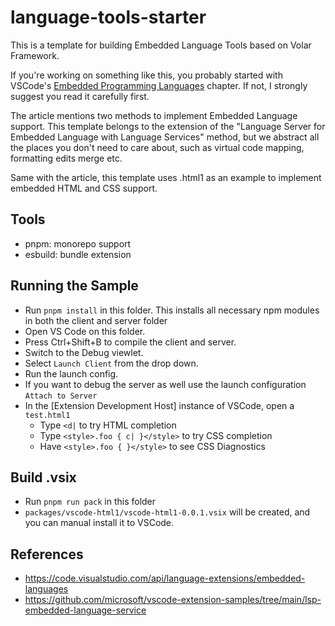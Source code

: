 # language-tools-starter

This is a template for building Embedded Language Tools based on Volar Framework.

If you're working on something like this, you probably started with VSCode's [Embedded Programming Languages](https://code.visualstudio.com/api/language-extensions/embedded-languages) chapter. If not, I strongly suggest you read it carefully first.

The article mentions two methods to implement Embedded Language support. This template belongs to the extension of the "Language Server for Embedded Language with Language Services" method, but we abstract all the places you don't need to care about, such as virtual code mapping, formatting edits merge etc.

Same with the article, this template uses .html1 as an example to implement embedded HTML and CSS support.

## Tools

- pnpm: monorepo support
- esbuild: bundle extension

## Running the Sample

- Run `pnpm install` in this folder. This installs all necessary npm modules in both the client and server folder
- Open VS Code on this folder.
- Press Ctrl+Shift+B to compile the client and server.
- Switch to the Debug viewlet.
- Select `Launch Client` from the drop down.
- Run the launch config.
- If you want to debug the server as well use the launch configuration `Attach to Server`
- In the [Extension Development Host] instance of VSCode, open a `test.html1`
  - Type `<d|` to try HTML completion
  - Type `<style>.foo { c| }</style>` to try CSS completion
  - Have `<style>.foo { }</style>` to see CSS Diagnostics

## Build .vsix

- Run `pnpm run pack` in this folder
- `packages/vscode-html1/vscode-html1-0.0.1.vsix` will be created, and you can manual install it to VSCode.

## References

- https://code.visualstudio.com/api/language-extensions/embedded-languages
- https://github.com/microsoft/vscode-extension-samples/tree/main/lsp-embedded-language-service
